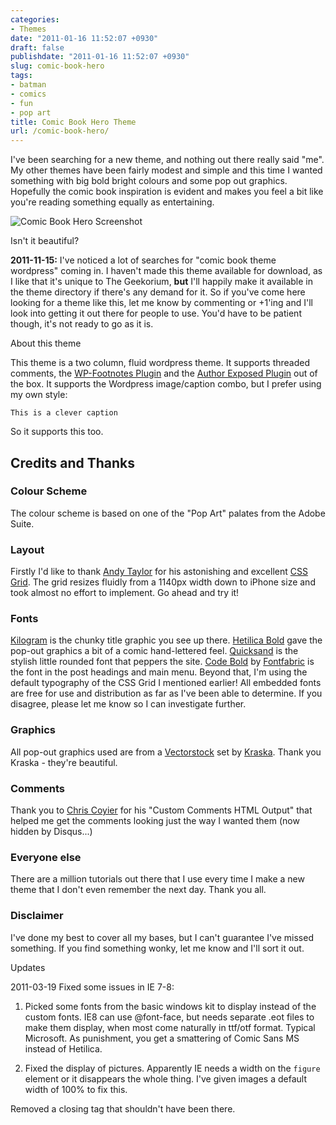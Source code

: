 ```yaml
---
categories:
- Themes
date: "2011-01-16 11:52:07 +0930"
draft: false
publishdate: "2011-01-16 11:52:07 +0930"
slug: comic-book-hero
tags:
- batman
- comics
- fun
- pop art
title: Comic Book Hero Theme
url: /comic-book-hero/
---
```


I've been searching for a new theme, and nothing out there really said "me". My other themes have been fairly modest and simple and this time I wanted something with big bold bright colours and some pop out graphics. Hopefully the comic book inspiration is evident and makes you feel a bit like you're reading something equally as entertaining.

![Comic Book Hero Screenshot](https://turbo.geekorium.com.au/wp-content/themes/comic-book-hero/screenshot.png)

Isn't it beautiful?

**2011-11-15:** I've noticed a lot of searches for "comic book theme wordpress" coming in. I haven't made this theme available for download, as I like that it's unique to The Geekorium, **but** I'll happily make it available in the theme directory if there's any demand for it. So if you've come here looking for a theme like this, let me know by commenting or +1'ing and I'll look into getting it out there for people to use. You'd have to be patient though, it's not ready to go as it is.

About this theme

This theme is a two column, fluid wordpress theme. It supports threaded comments, the [WP-Footnotes Plugin](http://wordpress.org/extend/plugins/wp-footnotes/) and the [Author Exposed Plugin](http://wordpress.org/extend/plugins/author-exposed/) out of the box. It supports the Wordpress image/caption combo, but I prefer using my own style:

`This is a clever caption`

So it supports this too.

## Credits and Thanks

### Colour Scheme

The colour scheme is based on one of the "Pop Art" palates from the Adobe Suite.

### Layout

Firstly I'd like to thank [Andy Taylor](http://www.andytlr.com/) for his astonishing and excellent [CSS Grid](http://cssgrid.net). The grid resizes fluidly from a 1140px width down to iPhone size and took almost no effort to implement. Go ahead and try it!

### Fonts

[Kilogram](http://www.kallegraphics.com/typographics/kilogram/) is the chunky title graphic you see up there. [Hetilica Bold](http://diegoquintana.com/hetilica-bold/) gave the pop-out graphics a bit of a comic hand-lettered feel. [Quicksand](http://www.andrewpaglinawan.com/) is the stylish little rounded font that peppers the site. [Code Bold](http://fontfabric.com/code-free-font-3/) by [Fontfabric](http://www.fontfabric.com/) is the font in the post headings and main menu. Beyond that, I'm using the default typography of the CSS Grid I mentioned earlier! All embedded fonts are free for use and distribution as far as I've been able to determine. If you disagree, please let me know so I can investigate further.

### Graphics

All pop-out graphics used are from a [Vectorstock](http://www.vectorstock.com/royalty-free-vector/148597-comic-speech-bubbles) set by [Kraska](http://www.vectorstock.com/artist-profile/kraska). Thank you Kraska - they're beautiful.

### Comments

Thank you to [Chris Coyier](http://digwp.com/2010/02/custom-comments-html-output/) for his "Custom Comments HTML Output" that helped me get the comments looking just the way I wanted them (now hidden by Disqus...)

### Everyone else

There are a million tutorials out there that I use every time I make a new theme that I don't even remember the next day. Thank you all.

### Disclaimer

I've done my best to cover all my bases, but I can't guarantee I've missed something. If you find something wonky, let me know and I'll sort it out.

Updates

2011-03-19 Fixed some issues in IE 7-8:

1.  Picked some fonts from the basic windows kit to display instead of     the custom fonts. IE8 can use @font-face, but needs separate .eot     files to make them display, when most come naturally in     ttf/otf format. Typical Microsoft. As punishment, you get a     smattering of Comic Sans MS instead of Hetilica.

2.  Fixed the display of pictures. Apparently IE needs a width on the     `figure` element or it disappears the whole thing. I've given images     a default width of 100% to fix this.

Removed a closing tag that shouldn't have been there.
